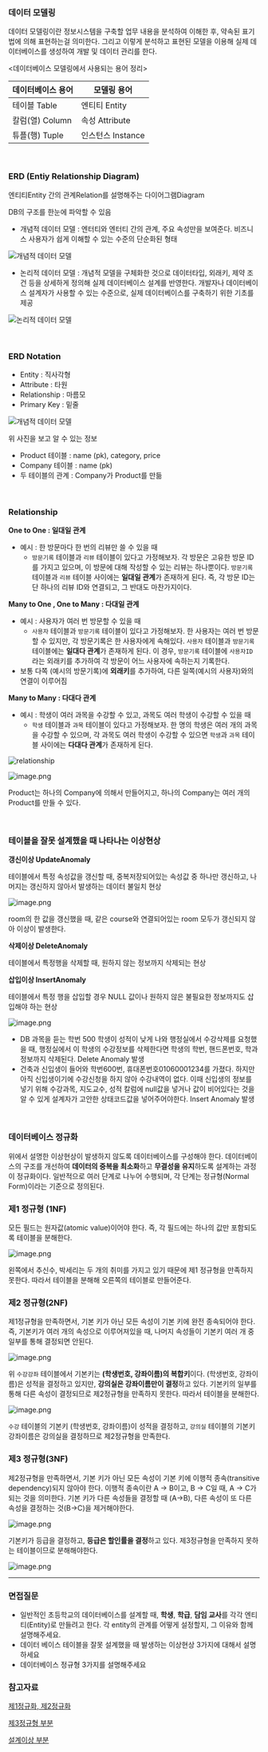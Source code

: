 ### 데이터 모델링
데이터 모델링이란 정보시스템을 구축할 업무 내용을 분석하여 이해한 후, 약속된 표기법에 의해 표현하는걸 의미한다. 그리고 이렇게 분석하고 표현된 모델을 이용해 실제 데이터베이스를 생성하여 개발 및 데이터 관리를 한다.

<데이터베이스 모델링에서 사용되는 용어 정리>

| 데이터베이스 용어 | 모델링 용어 |
| --- | --- |
| 테이블 Table | 엔티티 Entity |
| 칼럼(열) Column | 속성 Attribute |
| 튜플(행) Tuple | 인스턴스 Instance |

<br>

### ERD (Entiy Relationship Diagram)

엔티티Entity 간의 관계Relation를 설명해주는 다이어그램Diagram

DB의 구조를 한눈에 파악할 수 있음

- 개념적 데이터 모델 : 엔터티와 엔터티 간의 관계, 주요 속성만을 보여준다. 비즈니스 사용자가 쉽게 이해할 수 있는 수준의 단순화된 형태
    
![개념적 데이터 모델](./img/database_entity_relationship_diagram.png)
    
    
- 논리적 데이터 모델 : 개념적 모델을 구체화한 것으로 데이터타입, 외래키, 제약 조건 등을 상세하게 정의해 실제 데이터베이스 설계를 반영한다. 개발자나 데이터베이스 설계자가 사용할 수 있는 수준으로, 실제 데이터베이스를 구축하기 위한 기초를 제공

![논리적 데이터 모델](./img/database_erd_logical.png)


<br>

### ERD Notation

- Entity : 직사각형
- Attribute  : 타원
- Relationship : 마름모
- Primary Key : 밑줄

![개념적 데이터 모델](./img/database_entity_relationship_diagram.png)

위 사진을 보고 알 수 있는 정보

- Product 테이블 : name (pk), category, price
- Company 테이블 : name (pk)
- 두 테이블의 관계 : Company가 Product를 만듦

<br>

### Relationship

**One to One : 일대일 관계**

- 예시 : 한 방문마다 한 번의 리뷰만 쓸 수 있을 때
    - `방문기록` 테이블과 `리뷰` 테이블이 있다고 가정해보자. 각 방문은 고유한 방문 ID를 가지고 있으며, 이 방문에 대해 작성할 수 있는 리뷰는 하나뿐이다. `방문기록` 테이블과 `리뷰` 테이블 사이에는 **일대일 관계**가 존재하게 된다. 즉, 각 방문 ID는 단 하나의 리뷰 ID와 연결되고, 그 반대도 마찬가지이다.

**Many to One , One to Many : 다대일 관계**

- 예시 : 사용자가 여러 번 방문할 수 있을 때
    - `사용자` 테이블과 `방문기록` 테이블이 있다고 가정해보자. 한 사용자는 여러 번 방문할 수 있지만, 각 방문기록은 한 사용자에게 속해있다.  `사용자` 테이블과 `방문기록` 테이블에는 **일대다 관계**가 존재하게 된다.  이 경우, `방문기록` 테이블에 `사용자ID` 라는 외래키를 추가하여 각 방문이 어느 사용자에 속하는지 기록한다.
- 보통 다쪽 (예시의 방문기록)에 **외래키**를 추가하여, 다른 일쪽(예시의 사용자)와의 연결이 이루어짐

**Many to Many : 다대다 관계**

- 예시 : 학생이 여러 과목을 수강할 수 있고, 과목도 여러 학생이 수강할 수 있을 때
    - `학생` 테이블과 `과목` 테이블이 있다고 가정해보자. 한 명의 학생은 여러 개의 과목을 수강할 수 있으며, 각 과목도 여러 학생이 수강할 수 있으면 `학생`과 `과목` 테이블 사이에는 **다대다 관계**가 존재하게 된다.

![relationship](./img/database_relationship_types.png)

![image.png](./img/database_many_to_one.png)

Product는 하나의 Company에 의해서 만들어지고, 하나의 Company는 여러 개의 Product를 만들 수 있다. 

<br>

### 테이블을 잘못 설계했을 때 나타나는 이상현상

**갱신이상 UpdateAnomaly**

테이블에서 특정 속성값을 갱신할 때, 중복저장되어있는 속성값 중 하나만 갱신하고, 나머지는 갱신하지 않아서 발생하는 데이터 불일치 현상

![image.png](./img/database_update_anomaly.png)

room의 한 값을 갱신했을 때, 같은 course와 연결되어있는 room 모두가 갱신되지 않아 이상이 발생한다. 

**삭제이상 DeleteAnomaly**

테이블에서 특정행을 삭제할 때, 원하지 않는 정보까지 삭제되는 현상

**삽입이상 InsertAnomaly**

테이블에서 특정 행을 삽입할 경우 NULL 값이나 원하지 않은 불필요한 정보까지도 삽입해야 하는 현상

![image.png](./img/database_delete_insert_anomaly.png)

- DB 과목을 듣는 학번 500 학생이 성적이 낮게 나와 행정실에서 수강삭제를 요청했을 때, 행정실에서 이 학생의 수강정보를 삭제한다면 학생의 학번, 핸드폰번호, 학과 정보까지 삭제된다. Delete Anomaly 발생
- 건축과 신입생이 들어와 학번600번, 휴대폰번호01060001234를 가졌다. 하지만 아직 신입생이기에 수강신청을 하지 않아 수강내역이 없다. 이때 신입생의 정보를 넣기 위해 수강과목, 지도교수, 성적 칼럼에 null값을 넣거나 값이 비어있다는 것을 알 수 있게 설계자가 고안한 상태코드값을 넣어주어야한다.  Insert Anomaly 발생

<br>

### 데이터베이스 정규화

위에서 설명한 이상현상이 발생하지 않도록 데이터베이스를 구성해야 한다. 데이터베이스의 구조를 개선하여 **데이터의 중복을 최소화**하고 **무결성을 유지**하도록 설계하는 과정이 정규화이다. 일반적으로 여러 단계로 나누어 수행되며, 각 단계는 정규형(Normal Form)이라는 기준으로 정의된다. 

### 제1 정규형 (1NF)

모든 필드는 원자값(atomic value)이어야 한다. 즉, 각 필드에는 하나의 값만 포함되도록 테이블을 분해한다. 

![image.png](./img/database_first_normal_form.png)

왼쪽에서 추신수, 박세리는 두 개의 취미를 가지고 있기 때문에 제1 정규형을 만족하지 못한다. 따라서 테이블을 분해해 오른쪽의 테이블로 만들어준다. 

### 제2 정규형(2NF)

 제1정규형을 만족하면서, 기본 키가 아닌 모든 속성이 기본 키에 완전 종속되어야 한다. 즉, 기본키가 여러 개의 속성으로 이루어져있을 때, 나머지 속성들이 기본키 여러 개 중 일부를 통해 결정되면 안된다. 

![image.png](./img/database_second_normal_form_unsatisfied.png)

위 `수강강좌` 테이블에서 기본키는 **(학생번호, 강좌이름)의 복합키**이다. (학생번호, 강좌이름)은 성적을 결정하고 있지만, **강의실은 강좌이름만이 결정**하고 있다. 기본키의 일부를 통해 다른 속성이 결정되므로 제2정규형을 만족하지 못한다. 따라서 테이블을 분해한다. 

![image.png](./img/database_second_normal_form.png)

`수강` 테이블의 기본키 (학생번호, 강좌이름)이 성적을 결정하고, `강의실` 테이블의 기본키 강좌이름은 강의실을 결정하므로 제2정규형을 만족한다. 

### 제3 정규형(3NF)

 제2정규형을 만족하면서, 기본 키가 아닌 모든 속성이 기본 키에 이행적 종속(transitive dependency)되지 않아야 한다. 이행적 종속이란 A → B이고, B → C일 때, A → C가 되는 것을 의미한다. 기본 키가 다른 속성들을 결정할 때 (A→B), 다른 속성이 또 다른 속성을 결정하는 것(B→C)을 제거해야한다.

![image.png](./img/database_third_normal_form_unsatisfied.png)

기본키가 등급을 결정하고, **등급은 할인률을 결정**하고 있다. 제3정규형을 만족하지 못하는 테이블이므로 분해해야한다.

![image.png](./img/database_third_normal_form.png)

---

### 면접질문

- 일반적인 초등학교의 데이터베이스를 설계할 때, **학생**, **학급**, **담임 교사**를 각각 엔티티(Entity)로 만들려고 한다. 각 entity의 관계를 어떻게 설정할지, 그 이유와 함께 설명해주세요.
- 데이터 베이스 테이블을 잘못 설계했을 때 발생하는 이상현상 3가지에 대해서 설명하세요
- 데이터베이스 정규형 3가지를 설명해주세요

### 참고자료

[제1정규화, 제2정규화](https://mangkyu.tistory.com/110)

[제3정규형 부분](https://code-lab1.tistory.com/48)

[설계이상 부분](https://developer111.tistory.com/entry/%EC%8B%9C%EC%8A%A4%ED%85%9C-%ED%99%98%EA%B2%BD%EB%B3%80%EC%88%98%EC%99%80-%EC%82%AC%EC%9A%A9%EC%9E%90-%ED%99%98%EA%B2%BD%EB%B3%80%EC%88%98%EC%9D%98-%EC%B0%A8%EC%9D%B4)
